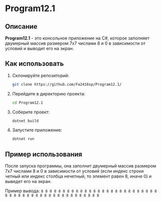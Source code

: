 # Program12.1

## Описание
**Program12.1** - это консольное приложение на C#, которое заполняет двумерный массив размером 7x7 числами 8 и 0 в зависимости от условий и выводит его на экран.

## Как использовать
1. Склонируйте репозиторий:
    ```bash
    git clone https://github.com/Fa2416sp/Program12.1/
    ```
2. Перейдите в директорию проекта:
    ```bash
    cd Program12.1
    ```
3. Соберите проект:
    ```bash
    dotnet build
    ```
4. Запустите приложение:
    ```bash
    dotnet run
    ```

## Пример использования
После запуска программы, она заполнит двумерный массив размером 7x7 числами 8 и 0 в зависимости от условий (если индекс строки четный или индекс столбца нечетный, то элемент равен 8, иначе 0) и выведет его на экран.

Пример вывода:
`8 8 8 8 8 8 8 8 8 8 8 8 8 8 8 8 8 8 8 8 8 8 8 8 8 8 8 8 8 8 8 8 8 8 8 8 8 8 8 8 8 8 8 8 8 8 8 8 8`
